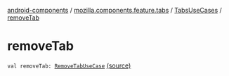 [android-components](../../index.md) / [mozilla.components.feature.tabs](../index.md) / [TabsUseCases](index.md) / [removeTab](./remove-tab.md)

# removeTab

`val removeTab: `[`RemoveTabUseCase`](-remove-tab-use-case/index.md) [(source)](https://github.com/mozilla-mobile/android-components/blob/master/components/feature/tabs/src/main/java/mozilla/components/feature/tabs/TabsUseCases.kt#L143)